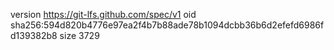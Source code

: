 version https://git-lfs.github.com/spec/v1
oid sha256:594d820b4776e97ea2f4b7b88ade78b1094dcbb36b6d2efefd6986fd139382b8
size 3729
